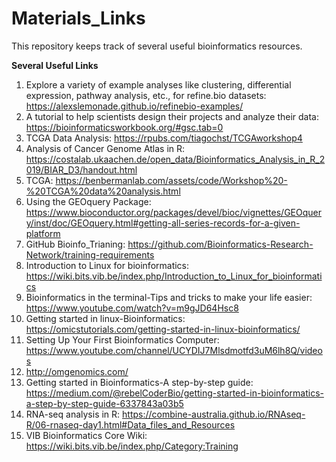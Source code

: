 # Materials_Links
This repository keeps track of several useful bioinformatics resources.

**Several Useful Links**

1. Explore a variety of example analyses like clustering, differential expression, pathway analysis, etc., for refine.bio datasets: https://alexslemonade.github.io/refinebio-examples/
2. A tutorial to help scientists design their projects and analyze their data: https://bioinformaticsworkbook.org/#gsc.tab=0
3. TCGA Data Analysis: https://rpubs.com/tiagochst/TCGAworkshop4
4. Analysis of Cancer Genome Atlas in R: https://costalab.ukaachen.de/open_data/Bioinformatics_Analysis_in_R_2019/BIAR_D3/handout.html
5. TCGA: https://benbermanlab.com/assets/code/Workshop%20-%20TCGA%20data%20analysis.html
6. Using the GEOquery Package: https://www.bioconductor.org/packages/devel/bioc/vignettes/GEOquery/inst/doc/GEOquery.html#getting-all-series-records-for-a-given-platform
7. GitHub Bioinfo_Trianing: https://github.com/Bioinformatics-Research-Network/training-requirements
8. Introduction to Linux for bioinformatics: https://wiki.bits.vib.be/index.php/Introduction_to_Linux_for_bioinformatics
9. Bioinformatics in the terminal-Tips and tricks to make your life easier: https://www.youtube.com/watch?v=m9gJD64Hsc8
10. Getting started in linux-Bioinformatics: https://omicstutorials.com/getting-started-in-linux-bioinformatics/
11. Setting Up Your First Bioinformatics Computer: https://www.youtube.com/channel/UCYDIJ7Mlsdmotfd3uM6lh8Q/videos
12. http://omgenomics.com/
13. Getting started in Bioinformatics-A step-by-step guide: https://medium.com/@rebelCoderBio/getting-started-in-bioinformatics-a-step-by-step-guide-6337843a03b5
14. RNA-seq analysis in R: https://combine-australia.github.io/RNAseq-R/06-rnaseq-day1.html#Data_files_and_Resources
15. VIB Bioinformatics Core Wiki: https://wiki.bits.vib.be/index.php/Category:Training
